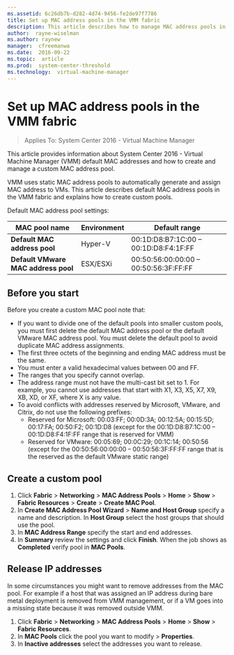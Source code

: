 ```yaml
---
ms.assetid: 6c26db7b-d282-4d74-9456-fe2de97f7786
title: Set up MAC address pools in the VMM fabric
description: This article describes how to manage MAC address pools in the VMM fabric
author:  rayne-wiselman
ms.author: raynew
manager:  cfreemanwa
ms.date:  2016-09-22
ms.topic:  article
ms.prod:  system-center-threshold
ms.technology:  virtual-machine-manager
---
```


# Set up MAC address pools in the VMM fabric

>Applies To: System Center 2016 - Virtual Machine Manager

This article provides information about System Center 2016 - Virtual Machine Manager (VMM) default MAC addresses and how to create and manage a custom MAC address pool.


VMM uses static MAC address pools to automatically generate and assign MAC address to VMs.  This article describes default MAC address pools in the VMM fabric and explains how to create custom pools.

Default MAC address pool settings:

**MAC pool name** | **Environment** | **Default range**
--- | --- | ---
**Default MAC address pool** | Hyper-V | 00:1D:D8:B7:1C:00 – 00:1D:D8:F4:1F:FF
**Default VMware MAC address pool** | ESX/ESXi | 00:50:56:00:00:00 – 00:50:56:3F:FF:FF

## Before you start

Before you create a custom MAC pool note that:

- If you want to divide one of the default pools into smaller custom pools, you must first delete the default MAC address pool or the default VMware MAC address pool. You must delete the default pool to avoid duplicate MAC address assignments.
- The first three octets of the beginning and ending MAC address must be the same.
- You must enter a valid hexadecimal values between 00 and FF.
- The ranges that you specify cannot overlap.
- The address range must not have the multi-cast bit set to 1. For example, you cannot use addresses that start with X1, X3, X5, X7, X9, XB, XD, or XF, where X is any value.
- To avoid conflicts with addresses reserved by Microsoft, VMware, and Citrix, do not use the following prefixes:
	- Reserved for Microsoft: 00:03:FF; 00:0D:3A; 00:12:5A; 00:15:5D; 00:17:FA; 00:50:F2; 00:1D:D8 (except for the 00:1D:D8:B7:1C:00 – 00:1D:D8:F4:1F:FF range that is reserved for VMM)
	- Reserved for VMware: 00:05:69; 00:0C:29; 00:1C:14; 00:50:56 (except for the 00:50:56:00:00:00 – 00:50:56:3F:FF:FF range that is the reserved as the default VMware static range)

## Create a custom pool


1. Click **Fabric** > **Networking** > **MAC Address Pools** > **Home** > **Show** > **Fabric Resources** > **Create** > **Create MAC Pool**.
2. In **Create MAC Address Pool Wizard** > **Name and Host Group** specify a name and description. In **Host Group** select the host groups that should use the pool.
3. In **MAC Address Range** specify the start and end addresses.
4. In **Summary** review the settings and click **Finish**. When the job shows as **Completed** verify pool in **MAC Pools**.

## Release IP addresses

In some circumstances you might want to remove addresses from the MAC pool. For example if a host that was assigned an IP address during bare metal deployment is removed from VMM management, or if a VM goes into a missing state because it was removed outside VMM.

1. Click **Fabric** > **Networking** > **MAC Address Pools** > **Home** > **Show** > **Fabric Resources**.
2. In **MAC Pools** click the pool you want to modify > **Properties**.
3. In **Inactive addresses** select the addresses you want to release.
